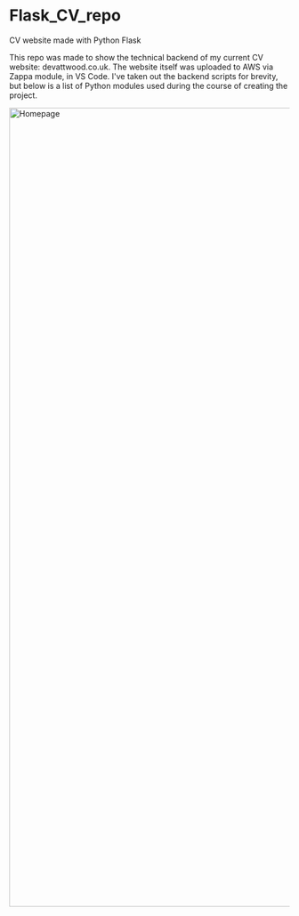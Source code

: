 # Flask_CV_repo
CV website made with Python Flask

This repo was made to show the technical backend of my current CV website: devattwood.co.uk. 
The website itself was uploaded to AWS via Zappa module, in VS Code. I've taken out the backend scripts for brevity, but below is a list of
Python modules used during the course of creating the project.

<img width="1436" alt="Homepage" src="https://user-images.githubusercontent.com/56833060/92333742-c4b60f00-f07f-11ea-977f-3efc36610c1e.png">

